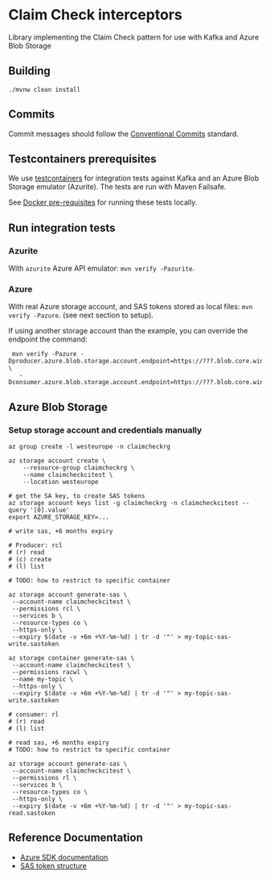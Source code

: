 # Claim Check interceptors
Library implementing the Claim Check pattern for use with Kafka and Azure Blob Storage

## Building 

`./mvnw clean install`

## Commits

Commit messages should follow the [Conventional Commits](https://www.conventionalcommits.org/en/v1.0.0/) standard.

## Testcontainers prerequisites
We use [testcontainers](https://www.testcontainers.org) for integration tests against Kafka and an
Azure Blob Storage emulator (Azurite). The tests are run with Maven Failsafe.

See [Docker pre-requisites](https://www.testcontainers.org/supported_docker_environment/)
for running these tests locally.

## Run integration tests


### Azurite
With `azurite` Azure API emulator: `mvn verify -Pazurite`.


### Azure
With real Azure storage account, and SAS tokens stored as local files: `mvn verify -Pazure`. (see next section to setup).

If using another storage account than the example, you can override the endpoint the command:
```
 mvn verify -Pazure -Dproducer.azure.blob.storage.account.endpoint=https://???.blob.core.windows.net/ \
   -Dconsumer.azure.blob.storage.account.endpoint=https://???.blob.core.windows.net/
```

## Azure Blob Storage

### Setup storage account and credentials manually

```
az group create -l westeurope -n claimcheckrg

az storage account create \
    --resource-group claimcheckrg \
    --name claimcheckcitest \
    --location westeurope
    
# get the SA key, to create SAS tokens
az storage account keys list -g claimcheckrg -n claimcheckcitest --query '[0].value'
export AZURE_STORAGE_KEY=...
    
# write sas, +6 months expiry

# Producer: rcl
# (r) read
# (c) create
# (l) list

# TODO: how to restrict to specific container

az storage account generate-sas \
 --account-name claimcheckcitest \
 --permissions rcl \
 --services b \
 --resource-types co \
 --https-only \
 --expiry $(date -v +6m +%Y-%m-%d) | tr -d '"' > my-topic-sas-write.sastoken 

az storage container generate-sas \
 --account-name claimcheckcitest \
 --permissions racwl \
 --name my-topic \
 --https-only \
 --expiry $(date -v +6m +%Y-%m-%d) | tr -d '"' > my-topic-sas-write.sastoken 

# consumer: rl
# (r) read
# (l) list

# read sas, +6 months expiry
# TODO: how to restrict to specific container

az storage account generate-sas \
 --account-name claimcheckcitest \
 --permissions rl \
 --services b \
 --resource-types co \
 --https-only \
 --expiry $(date -v +6m +%Y-%m-%d) | tr -d '"' > my-topic-sas-read.sastoken 
```

## Reference Documentation 

- [Azure SDK documentation](https://azuresdkartifacts.blob.core.windows.net/azure-sdk-for-java/index.html)
- [SAS token structure](https://docs.microsoft.com/en-us/rest/api/storageservices/create-service-sas)